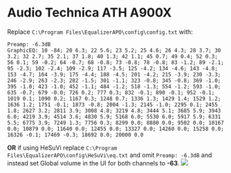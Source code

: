 # Audio Technica ATH A900X
Replace `C:\Program Files\EqualizerAPO\config\config.txt` with:
```
Preamp: -6.3dB
GraphicEQ: 10 -84; 20 6.3; 22 5.6; 23 5.2; 25 4.6; 26 4.3; 28 3.7; 30 3.2; 32 2.7; 35 2.1; 37 1.8; 40 1.3; 42 1.1; 45 0.7; 49 0.4; 52 0.3; 56 0.1; 59 -0.2; 64 -0.7; 68 -0.8; 73 -0.8; 78 -0.8; 83 -1.2; 89 -2.1; 95 -2.3; 102 -2.4; 109 -2.9; 117 -3.5; 125 -4.2; 134 -4.6; 143 -4.8; 153 -4.7; 164 -3.9; 175 -4.4; 188 -4.5; 201 -4.2; 215 -3.9; 230 -3.3; 246 -2.9; 263 -2.3; 282 -1.5; 301 -1.1; 323 -0.8; 345 -0.8; 369 -1.0; 395 -1.0; 423 -1.0; 452 -1.1; 484 -1.2; 518 -1.3; 554 -1.2; 593 -1.0; 635 -0.7; 679 -0.0; 726 0.2; 777 0.3; 832 -0.1; 890 -0.1; 952 -0.1; 1019 0.1; 1090 0.2; 1167 0.3; 1248 0.7; 1336 1.3; 1429 1.4; 1529 1.2; 1636 1.2; 1751 -0.1; 1873 -0.8; 2004 -1.3; 2145 -1.0; 2295 0.1; 2455 1.8; 2627 3.2; 2811 3.9; 3008 4.8; 3219 4.8; 3444 5.1; 3685 5.9; 3943 6.0; 4219 3.9; 4514 3.6; 4830 5.9; 5168 6.0; 5530 6.0; 5917 5.9; 6331 5.5; 6775 3.9; 7249 1.3; 7756 0.3; 8299 0.0; 8880 0.0; 9502 0.0; 10167 0.0; 10879 0.0; 11640 0.0; 12455 0.0; 13327 0.0; 14260 0.0; 15258 0.0; 16326 -0.1; 17469 -0.3; 18692 0.0; 20000 0.0
```
**OR** if using HeSuVi replace `C:\Program Files\EqualizerAPO\config\HeSuVi\eq.txt` and omit `Preamp: -6.3dB` and instead set Global volume in the UI for both channels to **-63**.
![](https://raw.githubusercontent.com/jaakkopasanen/AutoEq/master/results/SBAF-Serious/innerfidelity/onear/Audio%20Technica%20ATH%20A900X/Audio%20Technica%20ATH%20A900X.png)